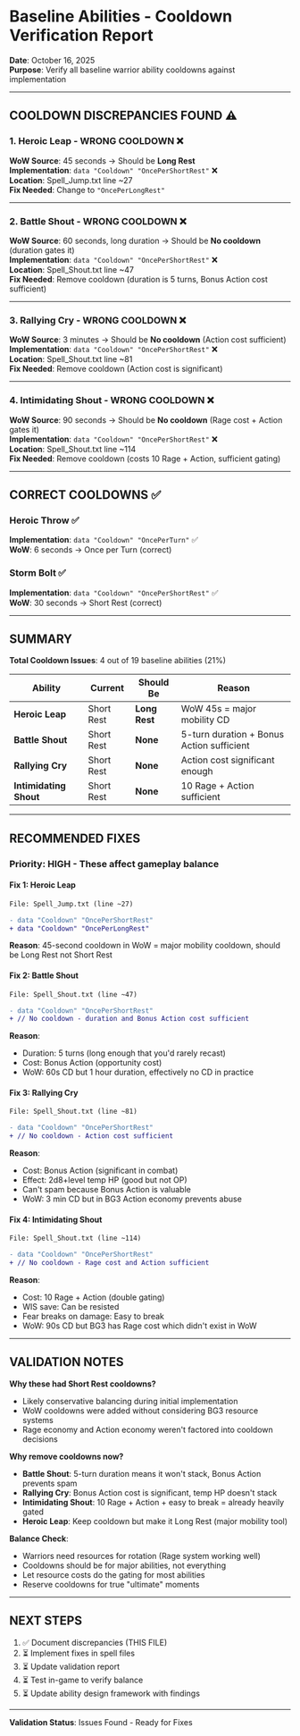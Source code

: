 # Baseline Abilities - Cooldown Verification Report
**Date**: October 16, 2025  
**Purpose**: Verify all baseline warrior ability cooldowns against implementation

---

## COOLDOWN DISCREPANCIES FOUND ⚠️

### 1. Heroic Leap - WRONG COOLDOWN ❌
**WoW Source**: 45 seconds → Should be **Long Rest**  
**Implementation**: `data "Cooldown" "OncePerShortRest"` ❌  
**Location**: Spell_Jump.txt line ~27  
**Fix Needed**: Change to `"OncePerLongRest"`

---

### 2. Battle Shout - WRONG COOLDOWN ❌
**WoW Source**: 60 seconds, long duration → Should be **No cooldown** (duration gates it)  
**Implementation**: `data "Cooldown" "OncePerShortRest"` ❌  
**Location**: Spell_Shout.txt line ~47  
**Fix Needed**: Remove cooldown (duration is 5 turns, Bonus Action cost sufficient)

---

### 3. Rallying Cry - WRONG COOLDOWN ❌
**WoW Source**: 3 minutes → Should be **No cooldown** (Action cost sufficient)  
**Implementation**: `data "Cooldown" "OncePerShortRest"` ❌  
**Location**: Spell_Shout.txt line ~81  
**Fix Needed**: Remove cooldown (Action cost is significant)

---

### 4. Intimidating Shout - WRONG COOLDOWN ❌
**WoW Source**: 90 seconds → Should be **No cooldown** (Rage cost + Action gates it)  
**Implementation**: `data "Cooldown" "OncePerShortRest"` ❌  
**Location**: Spell_Shout.txt line ~114  
**Fix Needed**: Remove cooldown (costs 10 Rage + Action, sufficient gating)

---

## CORRECT COOLDOWNS ✅

### Heroic Throw ✅
**Implementation**: `data "Cooldown" "OncePerTurn"` ✅  
**WoW**: 6 seconds → Once per Turn (correct)

### Storm Bolt ✅
**Implementation**: `data "Cooldown" "OncePerShortRest"` ✅  
**WoW**: 30 seconds → Short Rest (correct)

---

## SUMMARY

**Total Cooldown Issues**: 4 out of 19 baseline abilities (21%)

| Ability | Current | Should Be | Reason |
|---------|---------|-----------|--------|
| **Heroic Leap** | Short Rest | **Long Rest** | WoW 45s = major mobility CD |
| **Battle Shout** | Short Rest | **None** | 5-turn duration + Bonus Action sufficient |
| **Rallying Cry** | Short Rest | **None** | Action cost significant enough |
| **Intimidating Shout** | Short Rest | **None** | 10 Rage + Action sufficient |

---

## RECOMMENDED FIXES

### Priority: HIGH - These affect gameplay balance

#### Fix 1: Heroic Leap
```diff
File: Spell_Jump.txt (line ~27)

- data "Cooldown" "OncePerShortRest"
+ data "Cooldown" "OncePerLongRest"
```

**Reason**: 45-second cooldown in WoW = major mobility cooldown, should be Long Rest not Short Rest

#### Fix 2: Battle Shout
```diff
File: Spell_Shout.txt (line ~47)

- data "Cooldown" "OncePerShortRest"
+ // No cooldown - duration and Bonus Action cost sufficient
```

**Reason**: 
- Duration: 5 turns (long enough that you'd rarely recast)
- Cost: Bonus Action (opportunity cost)
- WoW: 60s CD but 1 hour duration, effectively no CD in practice

#### Fix 3: Rallying Cry  
```diff
File: Spell_Shout.txt (line ~81)

- data "Cooldown" "OncePerShortRest"
+ // No cooldown - Action cost sufficient
```

**Reason**:
- Cost: Bonus Action (significant in combat)
- Effect: 2d8+level temp HP (good but not OP)
- Can't spam because Bonus Action is valuable
- WoW: 3 min CD but in BG3 Action economy prevents abuse

#### Fix 4: Intimidating Shout
```diff
File: Spell_Shout.txt (line ~114)

- data "Cooldown" "OncePerShortRest"
+ // No cooldown - Rage cost and Action sufficient
```

**Reason**:
- Cost: 10 Rage + Action (double gating)
- WIS save: Can be resisted
- Fear breaks on damage: Easy to break
- WoW: 90s CD but BG3 has Rage cost which didn't exist in WoW

---

## VALIDATION NOTES

**Why these had Short Rest cooldowns?**
- Likely conservative balancing during initial implementation
- WoW cooldowns were added without considering BG3 resource systems
- Rage economy and Action economy weren't factored into cooldown decisions

**Why remove cooldowns now?**
- **Battle Shout**: 5-turn duration means it won't stack, Bonus Action prevents spam
- **Rallying Cry**: Bonus Action cost is significant, temp HP doesn't stack
- **Intimidating Shout**: 10 Rage + Action + easy to break = already heavily gated
- **Heroic Leap**: Keep cooldown but make it Long Rest (major mobility tool)

**Balance Check**:
- Warriors need resources for rotation (Rage system working well)
- Cooldowns should be for major abilities, not everything
- Let resource costs do the gating for most abilities
- Reserve cooldowns for true "ultimate" moments

---

## NEXT STEPS

1. ✅ Document discrepancies (THIS FILE)
2. ⏳ Implement fixes in spell files
3. ⏳ Update validation report
4. ⏳ Test in-game to verify balance
5. ⏳ Update ability design framework with findings

---

**Validation Status**: Issues Found - Ready for Fixes
